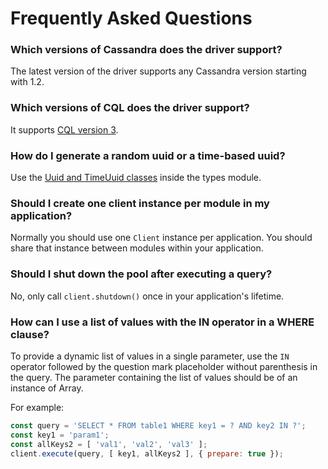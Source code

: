 # Frequently Asked Questions

### Which versions of Cassandra does the driver support?

The latest version of the driver supports any Cassandra version starting with 1.2.

### Which versions of CQL does the driver support?

It supports [CQL version 3](http://cassandra.apache.org/doc/latest/cql/index.html).

### How do I generate a random uuid or a time-based uuid?

Use the [Uuid and TimeUuid classes](/features/datatypes/uuids) inside the types module.

### Should I create one client instance per module in my application?

Normally you should use one `Client` instance per application. You should share that instance between modules within
your application.

### Should I shut down the pool after executing a query?

No, only call `client.shutdown()` once in your application's lifetime.

### How can I use a list of values with the IN operator in a WHERE clause?

To provide a dynamic list of values in a single parameter, use the `IN` operator followed by the question mark
placeholder without parenthesis in the query. The parameter containing the list of values should be of an instance of
Array.

For example:

```javascript
const query = 'SELECT * FROM table1 WHERE key1 = ? AND key2 IN ?';
const key1 = 'param1';
const allKeys2 = [ 'val1', 'val2', 'val3' ];
client.execute(query, [ key1, allKeys2 ], { prepare: true });
```
